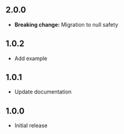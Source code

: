 ## 2.0.0

* **Breaking change:** Migration to null safety 

## 1.0.2

* Add example

## 1.0.1

* Update documentation

## 1.0.0

* Initial release
